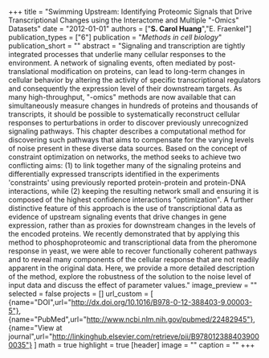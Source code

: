 +++
title = "Swimming Upstream: Identifying Proteomic Signals that Drive Transcriptional Changes using the Interactome and Multiple \"-Omics\" Datasets"
date = "2012-01-01"
authors = ["**S. Carol Huang**","E. Fraenkel"]
publication_types = ["6"]
publication = "_Methods in cell biology_"
publication_short = ""
abstract = "Signaling and transcription are tightly integrated processes that underlie many cellular responses to the environment. A network of signaling events, often mediated by post-translational modification on proteins, can lead to long-term changes in cellular behavior by altering the activity of specific transcriptional regulators and consequently the expression level of their downstream targets. As many high-throughput, \"-omics\" methods are now available that can simultaneously measure changes in hundreds of proteins and thousands of transcripts, it should be possible to systematically reconstruct cellular responses to perturbations in order to discover previously unrecognized signaling pathways. This chapter describes a computational method for discovering such pathways that aims to compensate for the varying levels of noise present in these diverse data sources. Based on the concept of constraint optimization on networks, the method seeks to achieve two conflicting aims: (1) to link together many of the signaling proteins and differentially expressed transcripts identified in the experiments 'constraints' using previously reported protein-protein and protein-DNA interactions, while (2) keeping the resulting network small and ensuring it is composed of the highest confidence interactions \"optimization\". A further distinctive feature of this approach is the use of transcriptional data as evidence of upstream signaling events that drive changes in gene expression, rather than as proxies for downstream changes in the levels of the encoded proteins. We recently demonstrated that by applying this method to phosphoproteomic and transcriptional data from the pheromone response in yeast, we were able to recover functionally coherent pathways and to reveal many components of the cellular response that are not readily apparent in the original data. Here, we provide a more detailed description of the method, explore the robustness of the solution to the noise level of input data and discuss the effect of parameter values."
image_preview = ""
selected = false
projects = []
url_custom = [ {name="DOI",url="http://dx.doi.org/10.1016/B978-0-12-388403-9.00003-5"}, {name="PubMed",url="http://www.ncbi.nlm.nih.gov/pubmed/22482945"}, {name="View at journal",url="http://linkinghub.elsevier.com/retrieve/pii/B9780123884039000035"} ] 
math = true
highlight = true
[header]
image = ""
caption = ""
+++

